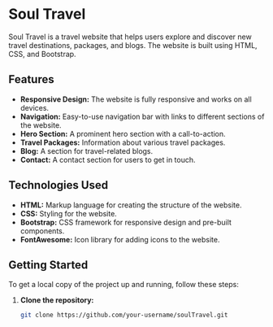 # Soul Travel

Soul Travel is a travel website that helps users explore and discover new travel destinations, packages, and blogs. The website is built using HTML, CSS, and Bootstrap.

## Features

- **Responsive Design:** The website is fully responsive and works on all devices.
- **Navigation:** Easy-to-use navigation bar with links to different sections of the website.
- **Hero Section:** A prominent hero section with a call-to-action.
- **Travel Packages:** Information about various travel packages.
- **Blog:** A section for travel-related blogs.
- **Contact:** A contact section for users to get in touch.

## Technologies Used

- **HTML:** Markup language for creating the structure of the website.
- **CSS:** Styling for the website.
- **Bootstrap:** CSS framework for responsive design and pre-built components.
- **FontAwesome:** Icon library for adding icons to the website.

## Getting Started

To get a local copy of the project up and running, follow these steps:

1. **Clone the repository:**
   ```sh
   git clone https://github.com/your-username/soulTravel.git
   ```
